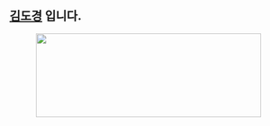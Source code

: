 ##  [**김도경**]([https://www.rallit.com/resumes/257511@dokyungkim9919/%EA%B9%80%EB%8F%84%EA%B2%BD](https://dokyung0919.notion.site/Back-End-Engineer-133d2456f69480adb1c7dcfee69803aa?pvs=4)) 입니다.
<p align="center"><img
    src="https://render.gitanimals.org/lines/rudeh2926?pet-id=589961688038175360"
    width="400"
    height="150"
  />
